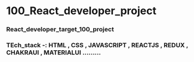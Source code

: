 # 100_React_developer_project

### React_developer_target_100_project

### TEch_stack -: HTML , CSS , JAVASCRIPT , REACTJS , REDUX , CHAKRAUI , MATERIALUI .........
